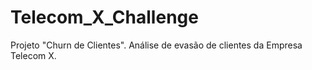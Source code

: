 # Telecom_X_Challenge
Projeto "Churn de Clientes". Análise de evasão de clientes da Empresa Telecom X.
